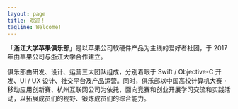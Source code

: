 ```yaml
---
layout: page
title: 欢迎！
tagline: Welcome!
---
```


「**浙江大学苹果俱乐部**」是以苹果公司软硬件产品为主线的爱好者社团，于 2017 年由苹果公司与浙江大学合作建立。

俱乐部由研发、设计、运营三大团队组成，分别着眼于 Swift / Objective-C 开发、UI / UX 设计、社交平台及产品运营。同时，俱乐部以中国高校计算机大赛・移动应用创新赛、杭州互联网公司为依托，面向竞赛和创业开展学习交流和实践活动，以拓展成员们的视野、锻炼成员们的综合能力。
